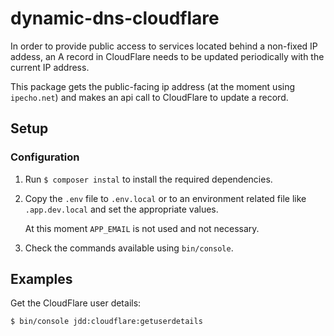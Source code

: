 # dynamic-dns-cloudflare

In order to provide public access to services located behind a non-fixed IP addess, an A record in CloudFlare needs to be updated periodically with the current IP address.

This package gets the public-facing ip address (at the moment using `ipecho.net`) and makes an api call to CloudFlare to update a record.

## Setup ##

### Configuration ###

1. Run `$ composer instal` to install the required dependencies.

2. Copy the `.env` file to `.env.local` or to an environment related file like `.app.dev.local` and set the appropriate values.

    At this moment `APP_EMAIL` is not used and not necessary.

3. Check the commands available using `bin/console`.

## Examples ##

Get the CloudFlare user details:

`$ bin/console jdd:cloudflare:getuserdetails`
